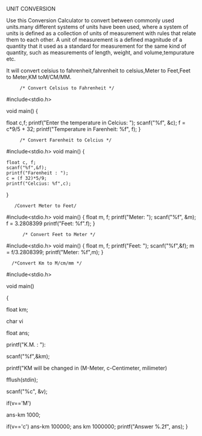 UNIT CONVERSION

Use this Conversion Calculator to convert between commonly used units.many different systems of units have been used,
where a system of units is defined as a collection of units of measurement with rules that relate them to each other. 
A unit of measurement is a defined magnitude of a quantity that it used as a standard for measurement for the same kind of quantity, 
such as measurements of length, weight, and volume,tempurature etc.

It will convert celsius to fahrenheit,fahrenheit to celsius,Meter to Feet,Feet to Meter,KM toM/CM/MM.

          
          
         
         /* Convert Celsius to Fahrenheit */


#include<stdio.h>

void main()
{

   float c,f;
   printf("Enter the temperature in Celcius: ");
   scanf("%f", &c);
   f = c*9/5 + 32;
   printf("Temperature in Farenheit: %f", f);
}


         /* Convert Farenheit to Celcius */
          

#include<stdio.h>
void main()
{

    float c, f;
    scanf("%f",&f);
    printf("Farenheit : "); 
    c = (f 32)*5/9; 
    printf("Celcius: %f",c);
}


       /Convert Meter to Feet/

#include<stdio.h>
void main()
{
  float m, f;
  printf("Meter: ");
  scanf("%f", &m);
  f = 3.2808399
  printf("Feet: %f".f);
}

          /* Convert Feet to Meter */

#include<stdio.h>
void main()
{
  float m, f;
  printf("Feet: "); 
  scanf("%f",&f); 
  m = f/3.2808399; 
  printf("Meter: %f",m);
}
      
      /*Convert Km to M/cm/mm */
      
 #include<stdio.h>

void main()

{

  float km;
  
  char vi
  
  float ans;
  
  printf("K.M. : "):
  
  scanf("%f",&km);
  
  printf("KM will be changed in (M-Meter, c-Centimeter, milimeter)
  
  fflush(stdin); 
  
  scanf("%c", &v);
  
  if(v=='M') 
  
  
 ans-km 1000; 
 
 if(v=='c')
 ans-km 100000; 
 ans km 1000000;
 printf("Answer %.2f", ans);
}
